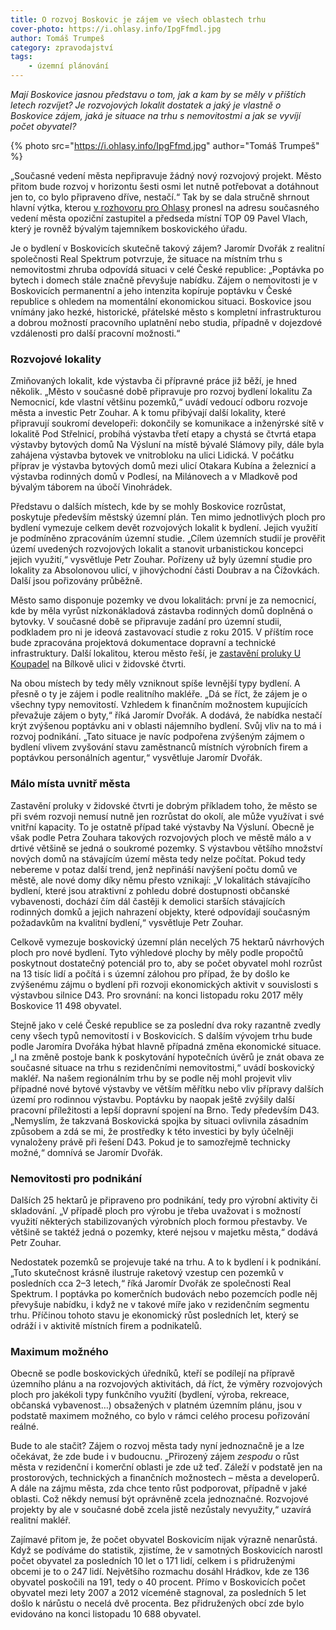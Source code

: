 ```yaml
---
title: O rozvoj Boskovic je zájem ve všech oblastech trhu
cover-photo: https://i.ohlasy.info/IpgFfmdl.jpg
author: Tomáš Trumpeš
category: zpravodajství
tags:
    - územní plánování
---
```


*Mají Boskovice jasnou představu o tom, jak a kam by se měly v příštích letech rozvíjet? Je rozvojových lokalit dostatek a jaký je vlastně o Boskovice zájem, jaká je situace na trhu s nemovitostmi a jak se vyvíjí počet obyvatel?*

{% photo src="https://i.ohlasy.info/IpgFfmd.jpg" author="Tomáš Trumpeš" %}

„Současné vedení města nepřipravuje žádný nový rozvojový projekt. Město přitom bude rozvoj v horizontu šesti osmi let nutně potřebovat a dotáhnout jen to, co bylo připraveno dříve, nestačí.“ Tak by se dala stručně shrnout hlavní výtka, kterou [v rozhovoru pro Ohlasy](http://www.ohlasy.info/clanky/2017/04/rozhovor-vlach.html) pronesl na adresu současného vedení města opoziční zastupitel a předseda místní TOP 09 Pavel Vlach, který je rovněž bývalým tajemníkem boskovického úřadu.

Je o bydlení v Boskovicích skutečně takový zájem? Jaromír Dvořák z realitní společnosti Real Spektrum potvrzuje, že situace na místním trhu s nemovitostmi zhruba odpovídá situaci v celé České republice: „Poptávka po bytech i domech stále značně převyšuje nabídku. Zájem o nemovitosti je v Boskovicích permanentní a jeho intenzita kopíruje poptávku v České republice s ohledem na momentální ekonomickou situaci. Boskovice jsou vnímány jako hezké, historické, přátelské město s kompletní infrastrukturou a dobrou možností pracovního uplatnění nebo studia, případně v dojezdové vzdálenosti pro další pracovní možnosti.“

### Rozvojové lokality

Zmiňovaných lokalit, kde výstavba či přípravné práce již běží, je hned několik. „Město v současné době připravuje pro rozvoj bydlení lokalitu Za Nemocnicí, kde vlastní většinu pozemků,“ uvádí vedoucí odboru rozvoje města a investic Petr Zouhar. A k tomu přibývají další lokality, které připravují soukromí developeři: dokončily se komunikace a inženýrské sítě v lokalitě Pod Střelnicí, probíhá výstavba třetí etapy a chystá se čtvrtá etapa výstavby bytových domů Na Výsluní na místě bývalé Slámovy pily, dále byla zahájena výstavba bytovek ve vnitrobloku na ulici Lidická. V počátku příprav je výstavba bytových domů mezi ulicí Otakara Kubína a železnicí a výstavba rodinných domů v Podlesí, na Milánovech a v Mladkově pod bývalým táborem na úbočí Vinohrádek.

Představu o dalších místech, kde by se mohly Boskovice rozrůstat, poskytuje především městský územní plán. Ten mimo jednotlivých ploch pro bydlení vymezuje celkem devět rozvojových lokalit k bydlení. Jejich využití je podmíněno zpracováním územní studie. „Cílem územních studií je prověřit území uvedených rozvojových lokalit a stanovit urbanistickou koncepci jejich využití,“ vysvětluje Petr Zouhar. Pořízeny už byly územní studie pro lokality za Absolonovou ulicí, v jihovýchodní části Doubrav a na Čížovkách. Další jsou pořizovány průběžně.

Město samo disponuje pozemky ve dvou lokalitách: první je za nemocnicí, kde by měla vyrůst nízkonákladová zástavba rodinných domů doplněná o bytovky. V současné době se připravuje zadání pro územní studii, podkladem pro ni je ideová zastavovací studie z roku 2015. V příštím roce bude zpracována projektová dokumentace dopravní a technické infrastruktury. Další lokalitou, kterou město řeší, je [zastavění proluky U Koupadel](http://www.ohlasy.info/clanky/2017/10/proluka-koupadla.html) na Bílkově ulici v židovské čtvrti.

Na obou místech by tedy měly vzniknout spíše levnější typy bydlení. A přesně o ty je zájem i podle realitního makléře. „Dá se říct, že zájem je o všechny typy nemovitostí. Vzhledem k finančním možnostem kupujících převažuje zájem o byty,“ říká Jaromír Dvořák. A dodává, že nabídka nestačí krýt zvýšenou poptávku ani v oblasti nájemního bydlení. Svůj vliv na to má i rozvoj podnikání. „Tato situace je navíc podpořena zvýšeným zájmem o bydlení vlivem zvyšování stavu zaměstnanců místních výrobních firem a poptávkou personálních agentur,“ vysvětluje Jaromír Dvořák.

### Málo místa uvnitř města

Zastavění proluky v židovské čtvrti je dobrým příkladem toho, že město se při svém rozvoji nemusí nutně jen rozrůstat do okolí, ale může využívat i své vnitřní kapacity. To je ostatně případ také výstavby Na Výsluní. Obecně je však podle Petra Zouhara takových rozvojových ploch ve městě málo a v drtivé většině se jedná o soukromé pozemky. S výstavbou většího množství nových domů na stávajícím území města tedy nelze počítat. Pokud tedy nebereme v potaz další trend, jenž nepřináší navýšení počtu domů ve městě, ale nové domy díky němu přesto vznikají: „V lokalitách stávajícího bydlení, které jsou atraktivní z pohledu dobré dostupnosti občanské vybavenosti, dochází čím dál častěji k demolici starších stávajících rodinných domků a jejich nahrazení objekty, které odpovídají současným požadavkům na kvalitní bydlení,“ vysvětluje Petr Zouhar.

Celkově vymezuje boskovický územní plán necelých 75 hektarů návrhových ploch pro nové bydlení. Tyto výhledové plochy by měly podle propočtů poskytnout dostatečný potenciál pro to, aby se počet obyvatel mohl rozrůst na 13 tisíc lidí a počítá i s územní zálohou pro případ, že by došlo ke zvýšenému zájmu o bydlení při rozvoji ekonomických aktivit v souvislosti s výstavbou silnice D43. Pro srovnání: na konci listopadu roku 2017 měly Boskovice 11 498 obyvatel.

Stejně jako v celé České republice se za poslední dva roky razantně zvedly ceny všech typů nemovitostí i v Boskovicích. S dalším vývojem trhu bude podle Jaromíra Dvořáka hýbat hlavně případná změna ekonomické situace. „I na změně postoje bank k poskytování hypotečních úvěrů je znát obava ze současné situace na trhu s rezidenčními nemovitostmi,“ uvádí boskovický makléř. Na našem regionálním trhu by se podle něj mohl projevit vliv případné nové bytové výstavby ve větším měřítku nebo vliv přípravy dalších území pro rodinnou výstavbu. Poptávku by naopak ještě zvýšily další pracovní příležitosti a lepší dopravní spojení na Brno. Tedy především D43. „Nemyslím, že takzvaná Boskovická spojka by situaci ovlivnila zásadním způsobem a zdá se mi, že prostředky k této investici by byly účelněji vynaloženy právě při řešení D43. Pokud je to samozřejmě technicky možné,“ domnívá se Jaromír Dvořák.

### Nemovitosti pro podnikání

Dalších 25 hektarů je připraveno pro podnikání, tedy pro výrobní aktivity či skladování. „V případě ploch pro výrobu je třeba uvažovat i s možností využití některých stabilizovaných výrobních ploch formou přestavby. Ve většině se taktéž jedná o pozemky, které nejsou v majetku města,“ dodává Petr Zouhar.

Nedostatek pozemků se projevuje také na trhu. A to k bydlení i k podnikání. „Tuto skutečnost krásně ilustruje raketový vzestup cen pozemků v posledních cca 2–3 letech,“ říká Jaromír Dvořák ze společnosti Real Spektrum. I poptávka po komerčních budovách nebo pozemcích podle něj převyšuje nabídku, i když ne v takové míře jako v rezidenčním segmentu trhu. Příčinou tohoto stavu je ekonomický růst posledních let, který se odráží i v aktivitě místních firem a podnikatelů.

### Maximum možného

Obecně se podle boskovických úředníků, kteří se podílejí na přípravě územního plánu a na rozvojových aktivitách, dá říct, že výměry rozvojových ploch pro jakékoli typy funkčního využití (bydlení, výroba, rekreace, občanská vybavenost…) obsažených v platném územním plánu, jsou v podstatě maximem možného, co bylo v rámci celého procesu pořizování reálné.

Bude to ale stačit? Zájem o rozvoj města tady nyní jednoznačně je a lze očekávat, že zde bude i v budoucnu. „Přirozený zájem *zespodu* o růst města v rezidenční i komerční oblasti je zde už teď. Záleží v podstatě jen na prostorových, technických a finančních možnostech – města a developerů. A dále na zájmu města, zda chce tento růst podporovat, případně v jaké oblasti. Což někdy nemusí být oprávněně zcela jednoznačné. Rozvojové projekty by ale v současné době zcela jistě nezůstaly nevyužity,“ uzavírá realitní makléř.

Zajímavé přitom je, že počet obyvatel Boskovicím nijak výrazně nenarůstá. Když se podíváme do statistik, zjistíme, že v samotných Boskovicích narostl počet obyvatel za posledních 10 let o 171 lidí, celkem i s přidruženými obcemi je to o 247 lidí. Největšího rozmachu dosáhl Hrádkov, kde ze 136 obyvatel poskočili na 191, tedy o 40 procent. Přímo v Boskovicích počet obyvatel mezi lety 2007 a 2012 víceméně stagnoval, za posledních 5 let došlo k nárůstu o necelá dvě procenta. Bez přidružených obcí zde bylo evidováno na konci listopadu 10 688 obyvatel.
